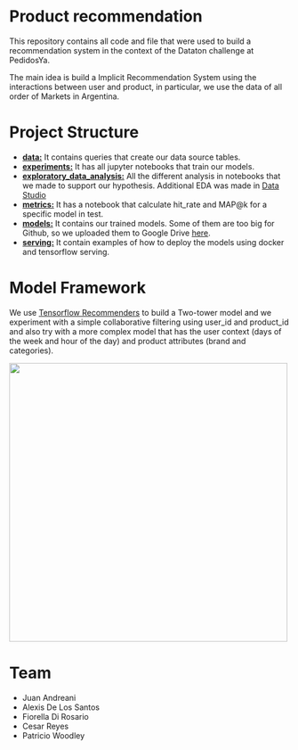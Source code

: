 # Product recommendation

This repository contains all code and file that were used to build a recommendation system in the context of the Dataton
challenge at PedidosYa.

The main idea is build a Implicit Recommendation System using the interactions between user and product, in particular,
we use the data of all order of Markets in Argentina.

# Project Structure

* [**data:**](data) It contains queries that create our data source tables.
* [**experiments:**](experiments) It has all jupyter notebooks that train our models.
* [**exploratory_data_analysis:**](exploratory_data_analysis) All the different analysis in notebooks that we made to support our hypothesis. Additional EDA was made in [Data Studio](https://datastudio.google.com/reporting/baa6cf57-a39c-4be7-8de5-f73d2cf36976/page/rMrcC/edit)
* [**metrics:**](metrics) It has a notebook that calculate hit_rate and MAP@k for a specific model in test.
* [**models:**](models) It contains our trained models. Some of them are too big for Github, so we uploaded them to Google Drive [here](https://drive.google.com/drive/folders/18Tm1gSydWOFJkPzdiI6MXMsVPCcKPEWm?usp=sharing).
* [**serving:**](serving) It contain examples of how to deploy the models using docker and tensorflow serving. 

# Model Framework

We use [Tensorflow Recommenders](https://www.tensorflow.org/recommenders/) to build a Two-tower model and we experiment
with a simple collaborative filtering using user_id and product_id and also try with a more complex model that has the
user context (days of the week and hour of the day) and product attributes (brand and categories).


<img src="https://1.bp.blogspot.com/-ww8cKT3nIb8/X2pdWAWWNmI/AAAAAAAADl8/pkeFRxizkXYbDGbOcaAnZkorjEuqtrabgCLcBGAsYHQ/s0/TF%2BRecommenders%2B06.gif" width=500>

# Team

* Juan Andreani
* Alexis De Los Santos
* Fiorella Di Rosario
* Cesar Reyes
* Patricio Woodley